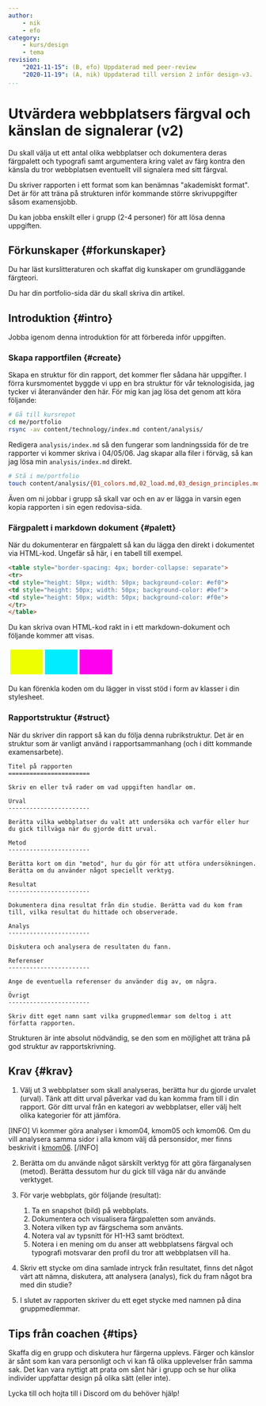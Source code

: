 ```yaml
---
author:
    - nik
    - efo
category:
    - kurs/design
    - tema
revision:
    "2021-11-15": (B, efo) Uppdaterad med peer-review
    "2020-11-19": (A, nik) Uppdaterad till version 2 inför design-v3.
...
```

Utvärdera webbplatsers färgval och känslan de signalerar (v2)
===================================

Du skall välja ut ett antal olika webbplatser och dokumentera deras färgpalett och typografi samt argumentera kring valet av färg kontra den känsla du tror webbplatsen eventuellt vill signalera med sitt färgval.

Du skriver rapporten i ett format som kan benämnas "akademiskt format". Det är för att träna på strukturen inför kommande större skrivuppgifter såsom examensjobb.

Du kan jobba enskilt eller i grupp (2-4 personer) för att lösa denna uppgiften.



<!--more-->



Förkunskaper {#forkunskaper}
-----------------------

Du har läst kurslitteraturen och skaffat dig kunskaper om grundläggande färgteori.

Du har din portfolio-sida där du skall skriva din artikel.



Introduktion {#intro}
-----------------------

Jobba igenom denna introduktion för att förbereda inför uppgiften.



### Skapa rapportfilen {#create}

Skapa en struktur för din rapport, det kommer fler sådana här uppgifter. I förra kursmomentet byggde vi upp en bra struktur för vår teknologisida, jag tycker vi återanvänder den här. För mig kan jag lösa det genom att köra följande:

```bash
# Gå till kursrepot
cd me/portfolio
rsync -av content/technology/index.md content/analysis/
```

Redigera `analysis/index.md` så den fungerar som landningssida för de tre rapporter vi kommer skriva i 04/05/06. Jag skapar alla filer i förväg, så kan jag lösa min `analysis/index.md` direkt.

```bash
# Stå i me/portfolio
touch content/analysis/{01_colors.md,02_load.md,03_design_principles.md}
```

Även om ni jobbar i grupp så skall var och en av er lägga in varsin egen kopia rapporten i sin egen redovisa-sida.



### Färgpalett i markdown dokument {#palett}

När du dokumenterar en färgpalett så kan du lägga den direkt i dokumentet via HTML-kod. Ungefär så här, i en tabell till exempel.

```html
<table style="border-spacing: 4px; border-collapse: separate">
<tr>
<td style="height: 50px; width: 50px; background-color: #ef0">
<td style="height: 50px; width: 50px; background-color: #0ef">
<td style="height: 50px; width: 50px; background-color: #f0e">
</tr>
</table>
```

Du kan skriva ovan HTML-kod rakt in i ett markdown-dokument och följande kommer att visas.

<table style="border-spacing: 4px; border-collapse: separate">
<tr>
<td style="height: 50px; width: 50px; background-color: #ef0">
<td style="height: 50px; width: 50px; background-color: #0ef">
<td style="height: 50px; width: 50px; background-color: #f0e">
</tr>
</table>

Du kan förenkla koden om du lägger in visst stöd i form av klasser i din stylesheet.



### Rapportstruktur {#struct}

När du skriver din rapport så kan du följa denna rubrikstruktur. Det är en struktur som är vanligt använd i rapportsammanhang (och i ditt kommande examensarbete).

```text
Titel på rapporten
=======================

Skriv en eller två rader om vad uppgiften handlar om.

Urval
-----------------------

Berätta vilka webbplatser du valt att undersöka och varför eller hur du gick tillväga när du gjorde ditt urval.

Metod
-----------------------

Berätta kort om din "metod", hur du gör för att utföra undersökningen. Berätta om du använder något speciellt verktyg.

Resultat
-----------------------

Dokumentera dina resultat från din studie. Berätta vad du kom fram till, vilka resultat du hittade och observerade.

Analys
-----------------------

Diskutera och analysera de resultaten du fann.

Referenser
-----------------------

Ange de eventuella referenser du använder dig av, om några.

Övrigt
-----------------------

Skriv ditt eget namn samt vilka gruppmedlemmar som deltog i att författa rapporten.
```

Strukturen är inte absolut nödvändig, se den som en möjlighet att träna på god struktur av rapportskrivning.



Krav {#krav}
-----------------------

1. Välj ut 3 webbplatser som skall analyseras, berätta hur du gjorde urvalet (urval). Tänk att ditt urval påverkar vad du kan komma fram till i din rapport. Gör ditt urval från en kategori av webbplatser, eller välj helt olika kategorier för att jämföra.

[INFO]
Vi kommer göra analyser i kmom04, kmom05 och kmom06. Om du vill analysera samma sidor i alla kmom välj då personsidor, mer finns beskrivit i [kmom06](uppgift/utvardera-webbplatsers-designprinciper-v2).
[/INFO]

2. Berätta om du använde något särskilt verktyg för att göra färganalysen (metod). Berätta dessutom hur du gick till väga när du använde verktyget.

3. För varje webbplats, gör följande (resultat):
    1. Ta en snapshot (bild) på webbplats.
    1. Dokumentera och visualisera färgpaletten som används.
    1. Notera vilken typ av färgschema som använts.
    1. Notera val av typsnitt för H1-H3 samt brödtext.
    1. Notera i en mening om du anser att webbplatsens färgval och typografi motsvarar den profil du tror att webbplatsen vill ha.

4. Skriv ett stycke om dina samlade intryck från resultatet, finns det något värt att nämna, diskutera, att analysera (analys), fick du fram något bra med din studie?

5. I slutet av rapporten skriver du ett eget stycke med namnen på dina gruppmedlemmar.



Tips från coachen {#tips}
-----------------------

Skaffa dig en grupp och diskutera hur färgerna upplevs. Färger och känslor är sånt som kan vara personligt och vi kan få olika upplevelser från samma sak. Det kan vara nyttigt att prata om sånt här i grupp och se hur olika individer uppfattar design på olika sätt (eller inte).

Lycka till och hojta till i Discord om du behöver hjälp!

